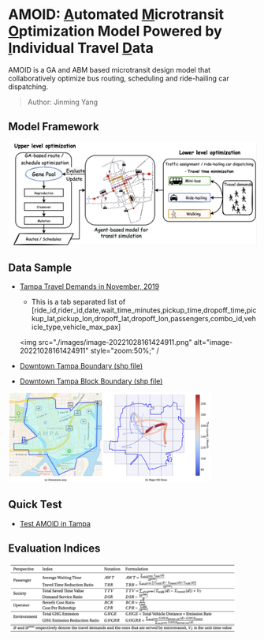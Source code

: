 # AMOID: <u>A</u>utomated <u>M</u>icrotransit <u>O</u>ptimization Model Powered by <u>I</u>ndividual Travel <u>D</u>ata
AMOID is a GA and ABM based microtransit design model that collaboratively optimize bus routing, scheduling and ride-hailing car dispatching.

> Author: Jinming Yang

## Model Framework

![image-20221027223337243](./images/framework.png)



## Data Sample

- [Tampa Travel Demands in November, 2019](https://github.com/Vadermit/AMOID/blob/main/Data/tampa_data_sample.csv)

  - This is a tab separated list of [ride_id,rider_id,date,wait_time_minutes,pickup_time,dropoff_time,pickup_lat,pickup_lon,dropoff_lat,dropoff_lon,passengers,combo_id,vehicle_type,vehicle_max_pax]

  <img src="./images/image-20221028161424911.png" alt="image-20221028161424911" style="zoom:50%;" /

- [Downtown Tampa Boundary (shp file)](https://github.com/Vadermit/AMOID/tree/main/Data/Aoa_geo_new)
- [Downtown Tampa Block Boundary (shp file)](https://github.com/Vadermit/AMOID/tree/main/Data/tampa_blocks)

<img src="./images/image-20221028180933998.png" alt="image-20221028180933998" style="zoom:40%;" />

## Quick Test

- [Test AMOID in Tampa](https://github.com/Vadermit/AMOID/blob/main/AMOID_in_Tampa.ipynb)



## Evaluation Indices

<img src="./images/image-20221028180833551.png" alt="image-20221028180833551" style="zoom:45%;" />



